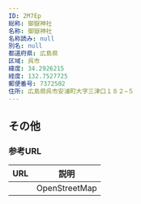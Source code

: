 ```yaml
---
ID: 2M7Ep
総称: 御嶽神社
名称: 御嶽神社
名称読み: null
別名: null
都道府県: 広島県
区域: 呉市
緯度: 34.2926215
経度: 132.7527725
郵便番号: 7372502
住所: 広島県呉市安浦町大字三津口１８２−５
---
```


## その他

### 参考URL

| URL | 説明          |
| --- | ------------- |
|     | OpenStreetMap |
